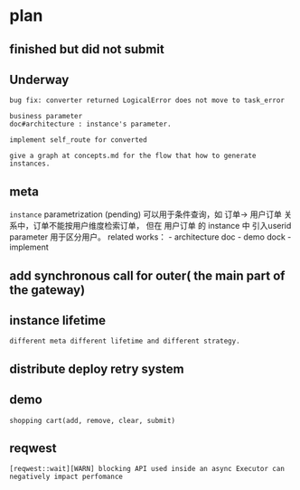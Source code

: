 # plan

## finished but did not submit


## Underway

    bug fix: converter returned LogicalError does not move to task_error 

    business parameter 
    doc#architecture : instance's parameter.

    implement self_route for converted
    
    give a graph at concepts.md for the flow that how to generate instances.
    
    
        
## meta

`instance` parametrization (pending)
    可以用于条件查询，如 订单-> 用户订单 关系中，订单不能按用户维度检索订单，
    但在 用户订单 的 instance 中 引入userid parameter 用于区分用户。
    related works：
        - architecture doc
        - demo dock
        - implement

## add synchronous call for outer( the main part of the gateway)

## instance lifetime
    different meta different lifetime and different strategy.

## distribute deploy retry system

## demo
    shopping cart(add, remove, clear, submit)
    
## reqwest
    [reqwest::wait][WARN] blocking API used inside an async Executor can negatively impact perfomance



